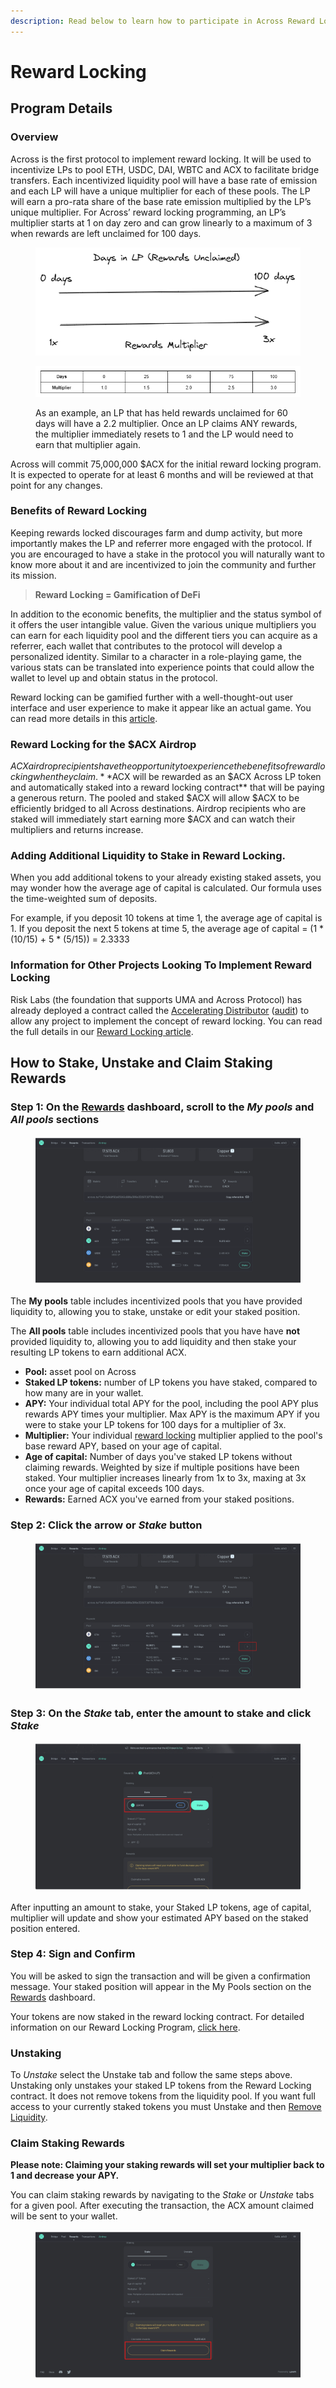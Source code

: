 ```yaml
---
description: Read below to learn how to participate in Across Reward Locking
---
```


# Reward Locking

## **Program Details**

### Overview

Across is the first protocol to implement reward locking. It will be used to incentivize LPs to pool ETH, USDC, DAI, WBTC and ACX to facilitate bridge transfers. Each incentivized liquidity pool will have a base rate of emission and each LP will have a unique multiplier for each of these pools. The LP will earn a pro-rata share of the base rate emission multiplied by the LP’s unique multiplier. For Across’ reward locking programming, an LP’s multiplier starts at 1 on day zero and can grow linearly to a maximum of 3 when rewards are left unclaimed for 100 days.&#x20;

<figure><img src="../../.gitbook/assets/image (6).png" alt=""><figcaption></figcaption></figure>

<figure><img src="../../.gitbook/assets/image (7).png" alt=""><figcaption><p>As an example, an LP that has held rewards unclaimed for 60 days will have a 2.2 multiplier. Once an LP claims ANY rewards, the multiplier immediately resets to 1 and the LP would need to earn that multiplier again.</p></figcaption></figure>

Across will commit 75,000,000 $ACX for the initial reward locking program. It is expected to operate for at least 6 months and will be reviewed at that point for any changes.

### **Benefits of Reward Locking** <a href="#07e5" id="07e5"></a>

Keeping rewards locked discourages farm and dump activity, but more importantly makes the LP and referrer more engaged with the protocol. If you are encouraged to have a stake in the protocol you will naturally want to know more about it and are incentivized to join the community and further its mission.

> **Reward Locking = Gamification of DeFi**

In addition to the economic benefits, the multiplier and the status symbol of it offers the user intangible value. Given the various unique multipliers you can earn for each liquidity pool and the different tiers you can acquire as a referrer, each wallet that contributes to the protocol will develop a personalized identity. Similar to a character in a role-playing game, the various stats can be translated into experience points that could allow the wallet to level up and obtain status in the protocol.

Reward locking can be gamified further with a well-thought-out user interface and user experience to make it appear like an actual game. You can read more details in this [article](https://medium.com/across-protocol/introducing-reward-locking-78b26c792b11).

### **Reward Locking for the $ACX Airdrop** <a href="#ee96" id="ee96"></a>

$ACX airdrop recipients have the opportunity to experience the benefits of reward locking when they claim. **$ACX will be rewarded as an $ACX Across LP token and automatically staked into a reward locking contract** that will be paying a generous return. The pooled and staked $ACX will allow $ACX to be efficiently bridged to all Across destinations. Airdrop recipients who are staked will immediately start earning more $ACX and can watch their multipliers and returns increase.

### Adding Additional Liquidity to Stake in Reward Locking.&#x20;

When you add additional tokens to your already existing staked assets, you may wonder how the average age of capital is calculated. Our formula uses the time-weighted sum of deposits.&#x20;

For example, if you deposit 10 tokens at time 1, the average age of capital is 1. If you deposit the next 5 tokens at time 5, the average age of capital = (1 \* (10/15) + 5 \* (5/15)) = 2.3333

### **Information for Other Projects Looking To Implement Reward Locking**

Risk Labs (the foundation that supports UMA and Across Protocol) has already deployed a contract called the [Accelerating Distributor](https://github.com/across-protocol/across-token/blob/master/contracts/AcceleratingDistributor.sol) ([audit](https://blog.openzeppelin.com/across-token-and-token-distributor-audit/)) to allow any project to implement the concept of reward locking. You can read the full details in our [Reward Locking article](https://medium.com/across-protocol/introducing-reward-locking-78b26c792b11).&#x20;

## How to Stake, Unstake and Claim Staking Rewards

### **Step 1: On the** [**Rewards**](https://across.to/rewards) **dashboard, scroll to the **_**My pools**_** and **_**All pools**_** sections**

<figure><img src="../../.gitbook/assets/14.png" alt=""><figcaption></figcaption></figure>

The **My pools** table includes incentivized pools that you have provided liquidity to, allowing you to stake, unstake or edit your staked position.&#x20;

The **All pools** table includes incentivized pools that you have have **not** provided liquidity to, allowing you to add liquidity and then stake your resulting LP tokens to earn additional ACX.&#x20;

* **Pool:** asset pool on Across
* **Staked LP tokens:** number of LP tokens you have staked, compared to how many are in your wallet.
* **APY:** Your individual total APY for the pool, including the pool APY plus rewards APY times your multiplier. Max APY is the maximum APY if you were to stake your LP tokens for 100 days for a multiplier of 3x.&#x20;
* **Multiplier:** Your individual [reward locking](https://docs.across.to/how-to-use-across/rewards/reward-locking) multiplier applied to the pool's base reward APY, based on your age of capital.
* **Age of capital:** Number of days you've staked LP tokens without claiming rewards. Weighted by size if multiple positions have been staked. Your multiplier increases linearly from 1x to 3x, maxing at 3x once your age of capital exceeds 100 days.&#x20;
* **Rewards:** Earned ACX you've earned from your staked positions.

### Step 2: Click the arrow or _Stake_ button&#x20;

<figure><img src="../../.gitbook/assets/15.png" alt=""><figcaption></figcaption></figure>

### Step 3: On the _Stake_ tab, enter the amount to stake and click _Stake_

<figure><img src="../../.gitbook/assets/17.png" alt=""><figcaption></figcaption></figure>

After inputting an amount to stake, your Staked LP tokens, age of capital, multiplier will update and show your estimated APY based on the staked position entered.&#x20;

### Step 4: Sign and Confirm

You will be asked to sign the transaction and will be given a confirmation message. Your staked position will appear in the My Pools section on the [Rewards](https://across.to/rewards) dashboard.

Your tokens are now staked in the reward locking contract. For detailed information on our Reward Locking Program, [click here](https://docs.across.to/how-to-use-across/rewards/reward-locking).&#x20;

### Unstaking

To _Unstake_ select the Unstake tab and follow the same steps above. Unstaking only unstakes your staked LP tokens from the Reward Locking contract. It does not remove tokens from the liquidity pool. If you want full access to your currently staked tokens you must Unstake and then [Remove Liquidity](https://docs.across.to/how-to-use-across/providing-liquidity#removing-liquidity).

### Claim Staking Rewards

**Please note: Claiming your staking rewards will set your multiplier back to 1 and decrease your APY.**&#x20;

You can claim staking rewards by navigating to the _Stake_ or _Unstake_ tabs for a given pool. After executing the transaction, the ACX amount claimed will be sent to your wallet.&#x20;

<figure><img src="../../.gitbook/assets/36.png" alt=""><figcaption><p><br></p></figcaption></figure>
